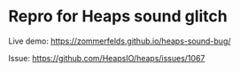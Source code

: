 # Repro for Heaps sound glitch

Live demo: https://zommerfelds.github.io/heaps-sound-bug/

Issue: https://github.com/HeapsIO/heaps/issues/1067
